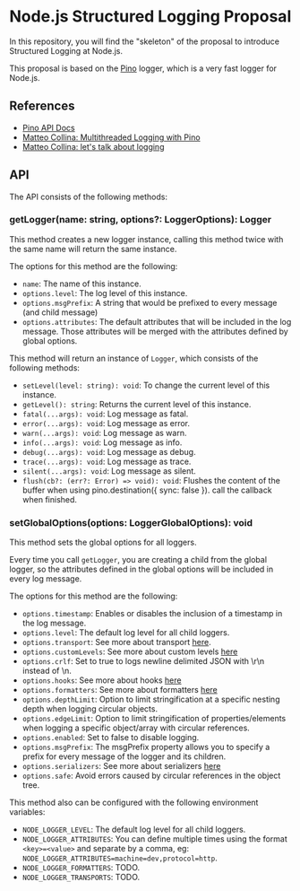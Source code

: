 # Node.js Structured Logging Proposal

In this repository, you will find the "skeleton" of the proposal to introduce Structured Logging at Node.js.

This proposal is based on the [Pino](https://github.com/pinojs/pino) logger, which is a very fast logger for Node.js.

## References

- [Pino API Docs](https://github.com/pinojs/pino/blob/main/docs/api.md)
- [Matteo Collina: Multithreaded Logging with Pino](https://www.youtube.com/watch?v=vETUVN-KEgc)
- [Matteo Collina: let's talk about logging](https://www.youtube.com/watch?v=fILO3kegjfw)

## API

The API consists of the following methods:

### getLogger(name: string, options?: LoggerOptions): Logger

This method creates a new logger instance, calling this method twice with the same name will return the same instance.

The options for this method are the following:

- `name`: The name of this instance.
- `options.level`: The log level of this instance.
- `options.msgPrefix`: A string that would be prefixed to every message (and child message)
- `options.attributes`: The default attributes that will be included in the log message. Those attributes will be merged with the attributes defined by global options.

This method will return an instance of `Logger`, which consists of the following methods:

- `setLevel(level: string): void`: To change the current level of this instance.
- `getLevel(): string`: Returns the current level of this instance.
- `fatal(...args): void`: Log message as fatal.
- `error(...args): void`: Log message as error.
- `warn(...args): void`: Log message as warn.
- `info(...args): void`: Log message as info.
- `debug(...args): void`: Log message as debug.
- `trace(...args): void`: Log message as trace.
- `silent(...args): void`: Log message as silent.
- `flush(cb?: (err?: Error) => void): void`: Flushes the content of the buffer when using pino.destination({ sync: false }). call the callback when finished.

### setGlobalOptions(options: LoggerGlobalOptions): void

This method sets the global options for all loggers.

Every time you call `getLogger`, you are creating a child from the global logger, so the attributes defined in the global options will be included in every log message.

The options for this method are the following:

- `options.timestamp`: Enables or disables the inclusion of a timestamp in the log message.
- `options.level`: The default log level for all child loggers.
- `options.transport`: See more about transport [here](https://github.com/pinojs/pino/blob/main/docs/transports.md).
- `options.customLevels`: See more about custom levels [here](https://github.com/pinojs/pino/blob/main/docs/api.md#customlevels-object)
- `options.crlf`: Set to true to logs newline delimited JSON with \r\n instead of \n.
- `options.hooks`: See more about hooks [here](https://github.com/pinojs/pino/blob/main/docs/api.md#hooks-object)
- `options.formatters`: See more about formatters [here](https://github.com/pinojs/pino/blob/main/docs/api.md#formatters-object)
- `options.depthLimit`: Option to limit stringification at a specific nesting depth when logging circular objects.
- `options.edgeLimit`: Option to limit stringification of properties/elements when logging a specific object/array with circular references.
- `options.enabled`: Set to false to disable logging.
- `options.msgPrefix`: The msgPrefix property allows you to specify a prefix for every message of the logger and its children.
- `options.serializers`: See more about serializers [here](https://github.com/pinojs/pino/blob/main/docs/api.md#serializers-object)
- `options.safe`: Avoid errors caused by circular references in the object tree.

This method also can be configured with the following environment variables:

- `NODE_LOGGER_LEVEL`: The default log level for all child loggers.
- `NODE_LOGGER_ATTRIBUTES`: You can define multiple times using the format `<key>=<value>` and separate by a comma, eg: `NODE_LOGGER_ATTRIBUTES=machine=dev,protocol=http`.
- `NODE_LOGGER_FORMATTERS`: TODO.
- `NODE_LOGGER_TRANSPORTS`: TODO.
